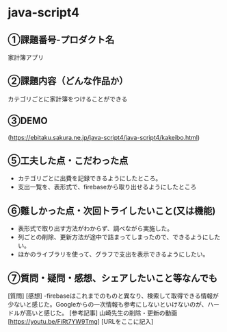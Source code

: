 # java-script4
## ①課題番号-プロダクト名
家計簿アプリ

## ②課題内容（どんな作品か）
カテゴリごとに家計簿をつけることができる
## ③DEMO
(https://ebitaku.sakura.ne.jp/java-script4/java-script4/kakeibo.html)

## ⑤工夫した点・こだわった点
- カテゴリごとに出費を記録できるようにしたところ。
- 支出一覧を、表形式で、firebaseから取り出せるようにしたところ
## ⑥難しかった点・次回トライしたいこと(又は機能)
- 表形式で取り出す方法がわからず、調べながら実施した。
- 列ごとの削除、更新方法が途中で詰まってしまったので、できるようにしたい。
- ほかのライブラリを使って、グラフで支出を表示できるようにしたい。
## ⑦質問・疑問・感想、シェアしたいこと等なんでも
[質問]
[感想] -firebaseはこれまでのものと異なり、検索して取得できる情報が少ないと感じた。Googleからの一次情報も参考にしないといけないのが、ハードルが高いと感じた。
[参考記事]
山崎先生の削除・更新の動画[https://youtu.be/FiRt7YW9Tmg]
[URLをここに記入]
